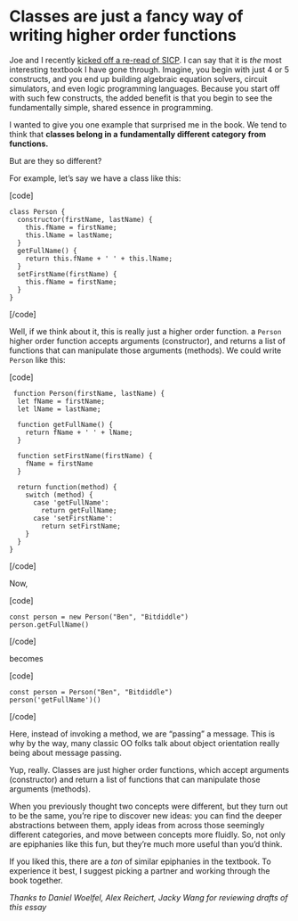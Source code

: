# Classes are just a fancy way of writing higher order functions


Joe and I recently [kicked off a re-read of
SICP](https://twitter.com/stopachka/status/1295411936625074178). I can say
that it is _the_ most interesting textbook I have gone through. Imagine, you
begin with just 4 or 5 constructs, and you end up building algebraic equation
solvers, circuit simulators, and even logic programming languages. Because you
start off with such few constructs, the added benefit is that you begin to see
the fundamentally simple, shared essence in programming.

I wanted to give you one example that surprised me in the book. We tend to
think that **classes belong in a** **fundamentally different category** **from
functions.**

But are they so different?

For example, let’s say we have a class like this:

[code]

    class Person { 
      constructor(firstName, lastName) {
        this.fName = firstName; 
        this.lName = lastName;
      }
      getFullName() { 
        return this.fName + ' ' + this.lName;
      }
      setFirstName(firstName) {
        this.fName = firstName;
      }
    }
[/code]

Well, if we think about it, this is really just a higher order function. a
`Person` higher order function accepts arguments (constructor), and returns a
list of functions that can manipulate those arguments (methods). We could
write `Person` like this:

[code]

     function Person(firstName, lastName) {
      let fName = firstName; 
      let lName = lastName;
    
      function getFullName() { 
        return fName + ' ' + lName;
      }
      
      function setFirstName(firstName) { 
        fName = firstName
      }
    
      return function(method) { 
        switch (method) { 
          case 'getFullName': 
            return getFullName;
          case 'setFirstName': 
            return setFirstName;  
        }
      }
    }
[/code]

Now,

[code]

    const person = new Person("Ben", "Bitdiddle")
    person.getFullName()
[/code]

becomes

[code]

    const person = Person("Ben", "Bitdiddle")
    person('getFullName')()
[/code]

Here, instead of invoking a method, we are “passing” a message. This is why by
the way, many classic OO folks talk about object orientation really being
about message passing.

Yup, really. Classes are just higher order functions, which accept arguments
(constructor) and return a list of functions that can manipulate those
arguments (methods).

When you previously thought two concepts were different, but they turn out to
be the same, you’re ripe to discover new ideas: you can find the deeper
abstractions between them, apply ideas from across those seemingly different
categories, and move between concepts more fluidly. So, not only are
epiphanies like this fun, but they’re much more useful than you’d think.

If you liked this, there are a _ton_ of similar epiphanies in the textbook. To
experience it best, I suggest picking a partner and working through the book
together.

 _Thanks to Daniel Woelfel, Alex Reichert, Jacky Wang for reviewing drafts of
this essay_

